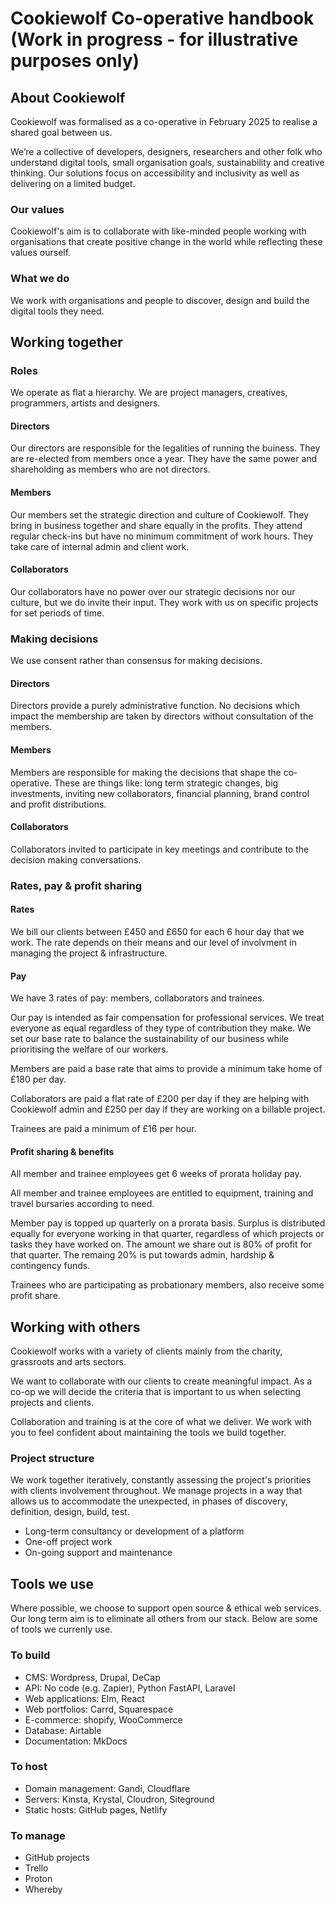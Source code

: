 # Cookiewolf Co-operative handbook (Work in progress - for illustrative purposes only)

## About Cookiewolf

Cookiewolf was formalised as a co-operative in February 2025 to realise a shared goal between us.

We’re a collective of developers, designers, researchers and other folk who understand digital tools, small organisation goals, sustainability and creative thinking. Our solutions focus on accessibility and inclusivity as well as delivering on a limited budget.

### Our values

Cookiewolf's aim is to collaborate with like-minded people working with organisations that create positive change in the world while reflecting these values ourself.

### What we do

We work with organisations and people to discover, design and build the digital tools they need.

## Working together

### Roles

We operate as flat a hierarchy. We are project managers, creatives, programmers, artists and designers.

#### Directors

Our directors are responsible for the legalities of running the buiness. They are re-elected from members once a year. They have the same power and shareholding as members who are not directors.

#### Members

Our members set the strategic direction and culture of Cookiewolf. They bring in business together and share equally in the profits. They attend regular check-ins but have no minimum commitment of work hours. They take care of internal admin and client work.

#### Collaborators

Our collaborators have no power over our strategic decisions nor our culture, but we do invite their input. They work with us on specific projects for set periods of time.

### Making decisions

We use consent rather than consensus for making decisions.

#### Directors

Directors provide a purely administrative function. No decisions which impact the membership are taken by directors without consultation of the members.

#### Members

Members are responsible for making the decisions that shape the co-operative. These are things like: long term strategic changes, big investments, inviting new collaborators, financial planning, brand control and profit distributions.

#### Collaborators

Collaborators invited to participate in key meetings and contribute to the decision making conversations.

### Rates, pay & profit sharing

#### Rates

We bill our clients between £450 and £650 for each 6 hour day that we work. The rate depends on their means and our level of involvment in managing the project & infrastructure.

#### Pay

We have 3 rates of pay: members, collaborators and trainees.

Our pay is intended as fair compensation for professional services. We treat everyone as equal regardless of they type of contribution they make. We set our base rate to balance the sustainability of our business while prioritising the welfare of our workers.

Members are paid a base rate that aims to provide a minimum take home of £180 per day.

Collaborators are paid a flat rate of £200 per day if they are helping with Cookiewolf admin and £250 per day if they are working on a billable project.

Trainees are paid a minimum of £16 per hour.

#### Profit sharing & benefits

All member and trainee employees get 6 weeks of prorata holiday pay.

All member and trainee employees are entitled to equipment, training and travel bursaries according to need.

 Member pay is topped up quarterly on a prorata basis. Surplus is distributed equally for everyone working in that quarter, regardless of which projects or tasks they have worked on. The amount we share out is 80% of profit for that quarter. The remaing 20% is put towards admin, hardship & contingency funds.

Trainees who are participating as probationary members, also receive some profit share.

## Working with others

Cookiewolf works with a variety of clients mainly from the charity, grassroots and arts sectors.

We want to collaborate with our clients to create meaningful impact. As a co-op we will decide the criteria that is important to us when selecting projects and clients.

Collaboration and training is at the core of what we deliver. We work with you to feel confident about maintaining the tools we build together.

### Project structure

We work together iteratively, constantly assessing the project's priorities with clients involvement throughout. We manage projects in a way that allows us to accommodate the unexpected, in phases of discovery, definition, design, build, test. 

- Long-term consultancy or development of a platform
- One-off project work
- On-going support and maintenance

## Tools we use

Where possible, we choose to support open source & ethical web services. Our long term aim is to eliminate all others from our stack. Below are some of tools we currenly use.

### To build

- CMS: Wordpress, Drupal, DeCap
- API: No code (e.g. Zapier), Python FastAPI, Laravel
- Web applications: Elm, React
- Web portfolios: Carrd, Squarespace
- E-commerce: shopify, WooCommerce
- Database: Airtable
- Documentation: MkDocs

### To host

- Domain management: Gandi, Cloudflare
- Servers: Kinsta, Krystal, Cloudron, Siteground
- Static hosts: GitHub pages, Netlify

### To manage

- GitHub projects
- Trello
- Proton
- Whereby
